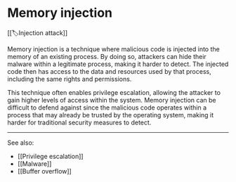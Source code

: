 
# Memory injection

[[🏷️Injection attack]]

Memory injection is a technique where malicious code is injected into the memory of an existing process. By doing so, attackers can hide their malware within a legitimate process, making it harder to detect. The injected code then has access to the data and resources used by that process, including the same rights and permissions.

This technique often enables privilege escalation, allowing the attacker to gain higher levels of access within the system. Memory injection can be difficult to defend against since the malicious code operates within a process that may already be trusted by the operating system, making it harder for traditional security measures to detect.

---

See also:

- [[Privilege escalation]]
- [[Malware]]
- [[Buffer overflow]]